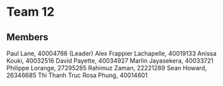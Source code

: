 Team 12
================

## Members

Paul Lane, 40004766 (Leader)
Alex Frappier Lachapelle, 40019133
Anissa Kouki, 40032516
David Payette, 40034927
Marlin Jayasekera, 40033721
Philippe Lorange, 27295285
Rahimuz Zaman, 22221289
Sean Howard, 26346685
Thi Thanh Truc Rosa Phung, 40014601
